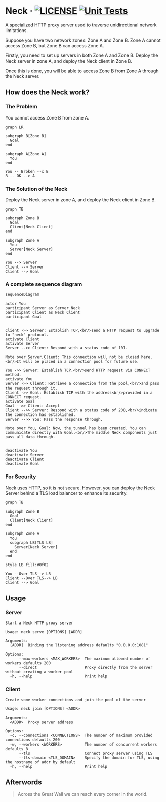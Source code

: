 # Neck · [![LICENSE](https://img.shields.io/github/license/YanagiEiichi/neck)](LICENSE.txt) [![Unit Tests](https://github.com/YanagiEiichi/neck/actions/workflows/test.yml/badge.svg)](https://github.com/YanagiEiichi/neck/actions/workflows/test.yml)

A specialized HTTP proxy server used to traverse unidirectional network limitations.

Suppose you have two network zones: Zone A and Zone B.
Zone A cannot access Zone B, but Zone B can access Zone A.

Firstly, you need to set up servers in both Zone A and Zone B.
Deploy the Neck server in zone A, and deploy the Neck client in Zone B.

Once this is done, you will be able to access Zone B from Zone A through the Neck server.

## How does the Neck work?

### The Problem

You cannot access Zone B from zone A.

```mermaid
graph LR

subgraph B[Zone B]
  Goal
end

subgraph A[Zone A]
  You
end

You -- Broken --x B
B -- OK --> A
```

### The Solution of the Neck

Deploy the Neck server in zone A, and deploy the Neck client in Zone B.

```mermaid
graph TB

subgraph Zone B
  Goal
  Client[Neck Client]
end

subgraph Zone A
  You
  Server[Neck Server]
end

You --> Server
Client --> Server
Client --> Goal
```

### A complete sequence diagram

```mermaid
sequenceDiagram

actor You
participant Server as Server Neck
participant Client as Neck Client
participant Goal


Client ->> Server: Establish TCP,<br/>send a HTTP request to upgrade to "neck" protocol.
activate Client
activate Server
Server -->> Client: Respond with a status code of 101.

Note over Server,Client: This connection will not be closed here.<br/>It will be placed in a connection pool for future use.

You ->> Server: Establish TCP,<br/>send HTTP request via CONNECT method.
activate You
Server ->> Client: Retrieve a connection from the pool,<br/>and pass the request through it.
Client ->> Goal: Establish TCP with the address<br/>provided in a CONNECT request.
activate Goal
Goal -->> Client: Accept
Client -->> Server: Respond with a status code of 200,<br/>indicate the connection has established.
Server -->> You: Pass the response through.

Note over You, Goal: Now, the tunnel has been created. You can communicate directly with Goal.<br/>The middle Neck components just pass all data through.


deactivate You
deactivate Server
deactivate Client
deactivate Goal
```

### For Security

Neck uses HTTP, so it is not secure.
However, you can deploy the Neck Server behind a TLS load balancer to enhance its security.

```mermaid
graph TB

subgraph Zone B
  Goal
  Client[Neck Client]
end

subgraph Zone A
  You
  subgraph LB[TLS LB]
    Server[Neck Server]
  end
end

style LB fill:#0f02

You --Over TLS--> LB
Client --Over TLS--> LB
Client --> Goal
```

## Usage

### Server

```text
Start a Neck HTTP proxy server

Usage: neck serve [OPTIONS] [ADDR]

Arguments:
  [ADDR]  Binding the listening address defaults "0.0.0.0:1081"

Options:
      --max-workers <MAX_WORKERS>  The maximum allowed number of workers defaults 200
      --direct                     Proxy directly from the server without creating a worker pool
  -h, --help                       Print help
```

### Client

```text
Create some worker connections and join the pool of the server

Usage: neck join [OPTIONS] <ADDR>

Arguments:
  <ADDR>  Proxy server address

Options:
  -c, --connections <CONNECTIONS>  The number of maximum provided connections defaults 200
  -w, --workers <WORKERS>          The number of concurrent workers defaults 8
      --tls                        Connect proxy server using TLS
      --tls-domain <TLS_DOMAIN>    Specify the domain for TLS, using the hostname of addr by default
  -h, --help                       Print help
```

## Afterwords

> Across the Great Wall we can reach every corner in the world.
